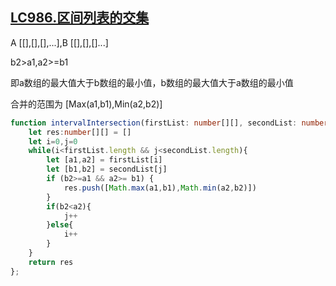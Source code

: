 ## [LC986.区间列表的交集](https://leetcode.cn/problems/interval-list-intersections/)

A [[],[],[],...],B [[],[],[]...]

b2>a1,a2>=b1 

即a数组的最大值大于b数组的最小值，b数组的最大值大于a数组的最小值

合并的范围为 [Max(a1,b1),Min(a2,b2)]
```ts
function intervalIntersection(firstList: number[][], secondList: number[][]): number[][] {
    let res:number[][] = []
    let i=0,j=0
    while(i<firstList.length && j<secondList.length){
        let [a1,a2] = firstList[i]
        let [b1,b2] = secondList[j]
        if (b2>=a1 && a2>= b1) {
            res.push([Math.max(a1,b1),Math.min(a2,b2)])
        }
        if(b2<a2){
            j++
        }else{
            i++
        }
    }
    return res 
};
```